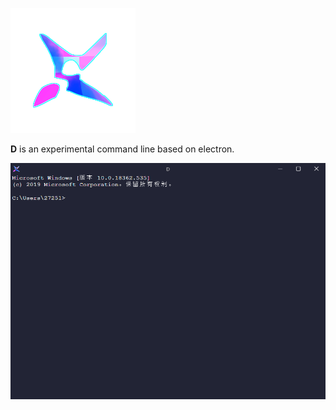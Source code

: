 ![](./src/renderer/res/icon200_200.png)

**D** is an experimental command line based on electron.

![App](./doc/App.png)
